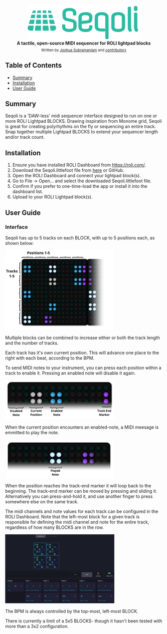 <div align="center">
  <img align="center" src="https://raw.githubusercontent.com/SuuBro/Seqoli/master/site/static/images/logo.png" alt="Seqoli">
  <br>
  <strong>A tactile, open-source MIDI sequencer for ROLI lightpad blocks</strong>
</div>

<div align="center">
  <sub>Written by 
  <a href="https://www.linkedin.com/in/jsubramaniam/">Joshua Subramaniam</a> and
  <a href="https://github.com/SuuBro/Seqoli/graphs/contributors">
    contributors
  </a>
</div>

## Table of Contents
- [Summary](#summary)
- [Installation](#installation)
- [User Guide](#user-guide)

## Summary
Seqoli is a 'DAW-less' midi sequencer interface designed to run on one or more ROLI Lightpad BLOCKS. Drawing inspiration from Monome grid, Seqoli is great for creating polyrhythms on the fly or sequencing an entire track. Snap together multiple Lightpad BLOCKS to extend your sequencer length and/or track count.


## Installation

1.  Ensure you have installed ROLI Dashboard from https://roli.com/.
1.  Download the Seqoli.littlefoot file from [here](https://gumroad.com/l/seqoli) or GitHub.
1.  Open the ROLI Dashboard and connect your lightpad block(s).
1.  Go to File -> Open... and select the downloaded Seqoli.littlefoot file.
1.  Confirm if you prefer to one-time-load the app or install it into the dashboard list.
1.  Upload to your ROLI Lightpad block(s).


## User Guide

### Interface

Seqoli has up to 5 tracks on each BLOCK, with up to 5 positions each, as shown below:

<img width="350px" src="https://raw.githubusercontent.com/SuuBro/Seqoli/master/site/static/images/Layout.png" alt="Seqoli">

Multiple blocks can be combined to increase either or both the track length and the number of tracks.


Each track has it's own current position. This will advance one place to the right with each beat, according to the BPM. 

To send MIDI notes to your instrument, you can press each position within a track to enable it. Pressing an enabled note will disable it again.

<img width="350px" src="https://raw.githubusercontent.com/SuuBro/Seqoli/master/site/static/images/Track.png" alt="Seqoli">

When the current position encounters an enabled-note, a MIDI meesage is emmitted to play the note.

<img width="350px" src="https://raw.githubusercontent.com/SuuBro/Seqoli/master/site/static/images/PlayedNote.png" alt="Seqoli">

When the position reaches the track-end marker it will loop back to the beginning. The track-end marker can be moved by pressing and sliding it. Alternatively you can press-and-hold it, and use another finger to press somewhere else on the same track.


The midi channels and note values for each track can be configured in the ROLI Dashboard. Note that the left-most block for a given track is responsible for defining the midi channel and note for the entire track, regardless of how many BLOCKS are in the row.

<img width="350px" src="https://raw.githubusercontent.com/SuuBro/Seqoli/master/site/static/images/Dashboard.png" alt="Seqoli">

The BPM is always controlled by the top-most, left-most BLOCK. 

There is currently a limit of a 5x5 BLOCKS- though it hasn't been tested with more than a 3x2 configuration.







